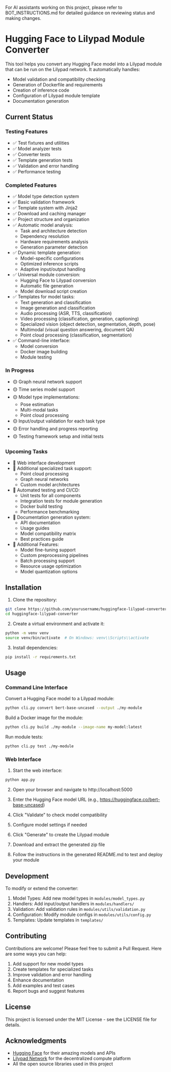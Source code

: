 For AI assistants working on this project, please refer to BOT_INSTRUCTIONS.md for detailed guidance on reviewing status and making changes.

# Hugging Face to Lilypad Module Converter

This tool helps you convert any Hugging Face model into a Lilypad module that can be run on the Lilypad network. It automatically handles:

- Model validation and compatibility checking
- Generation of Dockerfile and requirements
- Creation of inference code
- Configuration of Lilypad module template
- Documentation generation

## Current Status

### Testing Features
- ✅ Test fixtures and utilities
- ✅ Model analyzer tests
- ✅ Converter tests
- ✅ Template generation tests
- ✅ Validation and error handling
- ✅ Performance testing

### Completed Features
- ✅ Model type detection system
- ✅ Basic validation framework
- ✅ Template system with Jinja2
- ✅ Download and caching manager
- ✅ Project structure and organization
- ✅ Automatic model analysis:
  - Task and architecture detection
  - Dependency resolution
  - Hardware requirements analysis
  - Generation parameter detection
- ✅ Dynamic template generation:
  - Model-specific configurations
  - Optimized inference scripts
  - Adaptive input/output handling
- ✅ Universal module conversion:
  - Hugging Face to Lilypad conversion
  - Automatic file generation
  - Model download script creation
- ✅ Templates for model tasks:
  - Text generation and classification
  - Image generation and classification
  - Audio processing (ASR, TTS, classification)
  - Video processing (classification, generation, captioning)
  - Specialized vision (object detection, segmentation, depth, pose)
  - Multimodal (visual question answering, document QA)
  - Point cloud processing (classification, segmentation)
- ✅ Command-line interface:
  - Model conversion
  - Docker image building
  - Module testing

### In Progress
- 🟡 Graph neural network support
- 🟡 Time series model support
- 🟡 Model type implementations:
  - Pose estimation
  - Multi-modal tasks
  - Point cloud processing
- 🟡 Input/output validation for each task type
- 🟡 Error handling and progress reporting
- 🟡 Testing framework setup and initial tests

### Upcoming Tasks
- 📝 Web interface development
- 📝 Additional specialized task support:
  - Point cloud processing
  - Graph neural networks
  - Custom model architectures
- 📝 Automated testing and CI/CD:
  - Unit tests for all components
  - Integration tests for module generation
  - Docker build testing
  - Performance benchmarking
- 📝 Documentation generation system:
  - API documentation
  - Usage guides
  - Model compatibility matrix
  - Best practices guide
- 📝 Additional Features:
  - Model fine-tuning support
  - Custom preprocessing pipelines
  - Batch processing support
  - Resource usage optimization
  - Model quantization options

## Installation

1. Clone the repository:
```bash
git clone https://github.com/yourusername/huggingface-lilypad-converter.git
cd huggingface-lilypad-converter
```

2. Create a virtual environment and activate it:
```bash
python -m venv venv
source venv/bin/activate  # On Windows: venv\\Scripts\\activate
```

3. Install dependencies:
```bash
pip install -r requirements.txt
```

## Usage

### Command Line Interface

Convert a Hugging Face model to a Lilypad module:
```bash
python cli.py convert bert-base-uncased --output ./my-module
```

Build a Docker image for the module:
```bash
python cli.py build ./my-module --image-name my-model:latest
```

Run module tests:
```bash
python cli.py test ./my-module
```

### Web Interface

1. Start the web interface:
```bash
python app.py
```

2. Open your browser and navigate to http://localhost:5000

3. Enter the Hugging Face model URL (e.g., https://huggingface.co/bert-base-uncased)

4. Click "Validate" to check model compatibility

5. Configure model settings if needed

6. Click "Generate" to create the Lilypad module

7. Download and extract the generated zip file

8. Follow the instructions in the generated README.md to test and deploy your module

## Development

To modify or extend the converter:

1. Model Types: Add new model types in `modules/model_types.py`
2. Handlers: Add input/output handlers in `modules/handlers/`
3. Validation: Add validation rules in `modules/utils/validation.py`
4. Configuration: Modify module configs in `modules/utils/config.py`
5. Templates: Update templates in `templates/`

## Contributing

Contributions are welcome! Please feel free to submit a Pull Request. Here are some ways you can help:

1. Add support for new model types
2. Create templates for specialized tasks
3. Improve validation and error handling
4. Enhance documentation
5. Add examples and test cases
6. Report bugs and suggest features

## License

This project is licensed under the MIT License - see the LICENSE file for details.

## Acknowledgments

- [Hugging Face](https://huggingface.co) for their amazing models and APIs
- [Lilypad Network](https://lilypad.tech) for the decentralized compute platform
- All the open source libraries used in this project